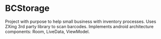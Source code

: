 # BCStorage
Project with purpose to help small business with inventory processes. Uses ZXing 3rd party library to scan barcodes.
Implements android architecture components: Room, LiveData, ViewModel.
